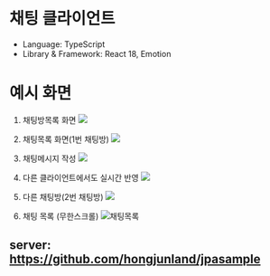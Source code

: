 # 채팅 클라이언트

* Language: TypeScript
* Library & Framework: React 18, Emotion

# 예시 화면
1. 채팅방목록 화면
  ![](https://velog.velcdn.com/images/hongjunland/post/b9330d09-3af7-4759-969f-c0334209f420/image.png)

2. 채팅목록 화면(1번 채팅방)
  ![](https://velog.velcdn.com/images/hongjunland/post/9bdfe80d-ddef-4263-867a-3b9ac712248f/image.png)

3. 채팅메시지 작성
  ![](https://velog.velcdn.com/images/hongjunland/post/4d8d20d2-cfde-4a2e-ae4e-81dc14be9e4c/image.png)

4. 다른 클라이언트에서도 실시간 반영
  ![](https://velog.velcdn.com/images/hongjunland/post/ed541b66-745c-4d3b-af0c-3776f1dd4f85/image.png)

5. 다른 채팅방(2번 채팅방)
  ![](https://velog.velcdn.com/images/hongjunland/post/a1c85ff9-ffcb-4d4f-a1d2-fdfe159604b9/image.png)

6. 채팅 목록 (무한스크롤)
   ![채팅목록](https://velog.velcdn.com/images/hongjunland/post/a6060912-be76-4340-98c8-02695d07102c/image.gif)

## server: https://github.com/hongjunland/jpasample
